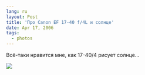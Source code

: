```yaml
---
lang: ru
layout: Post
title: 'Про Canon EF 17-40 f/4L и солнце'
date: Apr 17, 2006
tags:
  - photos
---
```


Всё-таки нравится мне, как 17-40/4 рисует солнце…

![](/images/blog/MG-2745.jpg)
